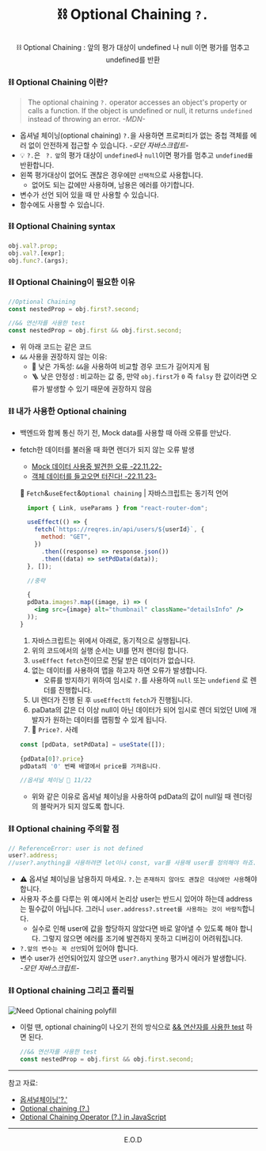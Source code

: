 # <p align=center> ⛓️ Optional Chaining `?.`

<p align=center> ⛓️ Optional Chaining : 앞의 평가 대상이 undefined 나 null 이면 평가를 멈추고 undefined를 반환

### ⛓️ Optional Chaining 이란?

> The optional chaining `?.` operator accesses an object's property or calls a function. If the object is undefined or null, it returns `undefined` instead of throwing an error. <i>-MDN-</i>

- 옵셔널 체이닝(optional chaining) `?.`을 사용하면 프로퍼티가 없는 중첩 객체를 에러 없이 안전하게 접근할 수 있습니다. <i>-모던 자바스크립트-</i>
- 💡 `?.`은 ` ?.` `앞`의 평가 대상이 `undefined`나 `null`이면 평가를 멈추고 `undefined를` 반환합니다.
- 왼쪽 평가대상이 없어도 괜찮은 경우에만 `선택적`으로 사용합니다.
  - 없어도 되는 값에만 사용하며, 남용은 에러를 야기합니다.
- 변수가 선언 되어 있을 때 만 사용할 수 있습니다.
- 함수에도 사용할 수 있습니다.

### ⛓️ Optional Chaining syntax

```javascript
obj.val?.prop;
obj.val?.[expr];
obj.func?.(args);
```

### ⛓️ Optional Chaining이 필요한 이유

```javascript
//Optional Chaining
const nestedProp = obj.first?.second;
```
```javascript
//&& 연산자를 사용한 test
const nestedProp = obj.first && obj.first.second;
```

- 위 아래 코드는 같은 코드
- `&&` 사용을 권장하지 않는 이유:
  - 👀 낮은 가독성: `&&`을 사용하여 비교할 경우 코드가 길어지게 됨
  - 🪜 낮은 안정성 : 비교하는 값 중, 만약 `obj.first`가 `0` 즉 `falsy` 한 값이라면 오류가 발생할 수 있기 때문에 권장하지 않음

### ⛓️ 내가 사용한 Optional chaining

- 백엔드와 함께 통신 하기 전, Mock data를 사용할 때 아래 오류를 만났다.
- fetch한 데이터를 불러올 때 화면 렌더가 되지 않는 오류 발생

  - <a href="https://github.com/Dabnii/Dabnii.github.io/blob/main/Projects/2022.11/1stWeek.md#mock-data">Mock 데이터 사용중 발견한 오류 -22.11.22-</a>
  - <a href="https://github.com/Dabnii/Dabnii.github.io/blob/main/Projects/2022.11/1stWeek.md#-json-%EC%9D%B4%EC%8A%88">객체 데이터를 들고오면 터진다! -22.11.23-</a>


  📍 `Fetch`&`useEfect`&`Optional chaining` | 자바스크립트는 동기적 언어
    ```jsx
      import { Link, useParams } from "react-router-dom";

      useEffect(() => {
        fetch(`https://reqres.in/api/users/${userId}`, {
          method: "GET",
        })
          .then((response) => response.json())
          .then((data) => setPdData(data));
      }, []);

      //중략

      {
      pdData.images?.map((image, i) => (
        <img src={image} alt="thumbnail" className="detailsInfo" />
      ));
    }
    ```  
  1. 자바스크립트는 위에서 아래로, 동기적으로 실행됩니다.  
  1. 위의 코드에서의 실행 순서는 UI를 먼저 렌더링 합니다.
  1. `useEffect` `fetch`전이므로 전달 받은 데이터가 없습니다.
  1. 없는 데이터를 사용하여 맵을 하고자 하면 오류가 발생합니다.
      - 오류를 방지하기 위하여 임시로 `?.`를 사용하여 `null` 또는 `undefiend` 로 렌더를 진행합니다.
  1. UI 렌더가 진행 된 후 `useEffect의` `fetch`가 진행됩니다.
  1. paData의 값은 더 이상 null이 아닌 데이터가 되어 임시로 렌더 되었던 UI에 개발자가 원하는 데이터를 맵핑할 수 있게 됩니다.
  1. 📍 `Price?.` 사례

    ```jsx
    const [pdData, setPdData] = useState([]);

    {pdData[0]?.price}
    pdData의 '0' 번째 배열에서 price를 가져옵니다.
    
    //옵셔널 체이닝 📆 11/22
    ```
    - 위와 같은 이유로 옵셔널 체이닝을 사용하여 pdData의 값이 null일 때 렌더링의 블락커가 되지 않도록 합니다.  


### ⛓️ Optional chaining 주의할 점

  ```jsx
  // ReferenceError: user is not defined
  user?.address;
  //user?.anything을 사용하려면 let이나 const, var를 사용해 user를 정의해야 하죠. 이렇게 옵셔널 체이닝은 선언이 완료된 변수를 대상으로만 동작합니다.
  ```
- ⚠️ 옵셔널 체이닝을 남용하지 마세요.
  `?.`는 `존재하지 않아도 괜찮은 대상에만 사용`해야 합니다.
- 사용자 주소를 다루는 위 예시에서 논리상 user는 반드시 있어야 하는데 address는 필수값이 아닙니다. 그러니 `user.address?.street를 사용하는 것이 바람직`합니다.
  - 실수로 인해 user에 값을 할당하지 않았다면 바로 알아낼 수 있도록 해야 합니다. 그렇지 않으면 에러를 조기에 발견하지 못하고 디버깅이 어려워집니다.
- `?.앞의 변수는 꼭 선언`되어 있어야 합니다.
- 변수 user가 선언되어있지 않으면 `user?.anything` 평가시 에러가 발생합니다.<br>
<i>-모던 자바스크립트-</i>

### ⛓️ Optional chaining 그리고 폴리필 

![Need Optional chaining polyfill](https://user-images.githubusercontent.com/110847597/208449972-2eb86606-41c5-482d-9114-e447b8e4ed5e.png)
- 이럴 땐, optional chaining이 나오기 전의 방식으로 [&& 연산자를 사용한 test](https://github.com/Dabnii/Dabnii.github.io/blob/main/Java%20Script/Optional%20Chaining.md#%EF%B8%8F-optional-chaining%EC%9D%B4-%ED%95%84%EC%9A%94%ED%95%9C-%EC%9D%B4%EC%9C%A0) 하면 된다.
  ```javascript
  //&& 연산자를 사용한 test
  const nestedProp = obj.first && obj.first.second;
  ```


---

참고 자료:

- <a href="https://ko.javascript.info/optional-chaining">옵셔널체이닝'?.'</a>
- <a href="https://developer.mozilla.org/en-US/docs/Web/JavaScript/Reference/Operators/Optional_chaining">Optional chaining (?.)</a>
- <a href="https://www.youtube.com/watch?v=RA8RHgzPokk&t=5s">Optional Chaining Operator (?.) in JavaScript
</a>


---

<p align="center">E.O.D</p>
